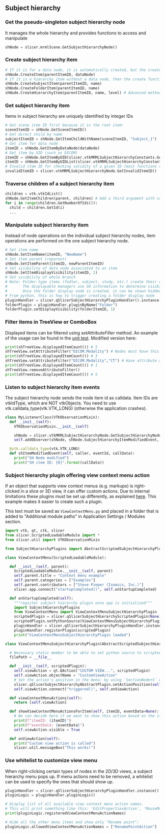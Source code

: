 ## Subject hierarchy

### Get the pseudo-singleton subject hierarchy node

It manages the whole hierarchy and provides functions to access and manipulate

```python
shNode = slicer.mrmlScene.GetSubjectHierarchyNode()
```

### Create subject hierarchy item

```python
# If it is for a data node, it is automatically created, but the create function can be used to set parent:
shNode.CreateItem(parentItemID, dataNode)
# If it is a hierarchy item without a data node, then the create function must be used:
shNode.CreateSubjectItem(parentItemID, name)
shNode.CreateFolderItem(parentItemID, name)
shNode.CreateHierarchyItem(parentItemID, name, level) # Advanced method to set level attribute manually (usually subject, study, or folder, but it can be a virtual branch for example)
```

### Get subject hierarchy item

Items in subject hierarchy are uniquely identified by integer IDs

```python
# Get scene item ID first because it is the root item:
sceneItemID = shNode.GetSceneItemID()
# Get direct child by name
subjectItemID = shNode.GetItemChildWithName(sceneItemID, "Subject_1")
# Get item for data node
itemID = shNode.GetItemByDataNode(dataNode)
# Get item by UID (such as DICOM)
itemID = shNode.GetItemByUID(slicer.vtkMRMLSubjectHierarchyConstants.GetDICOMUIDName(), seriesInstanceUid)
itemID = shNode.GetItemByUIDList(slicer.vtkMRMLSubjectHierarchyConstants.GetDICOMInstanceUIDName(), instanceUID)
# Invalid item ID for checking validity of a given ID (most functions return the invalid ID when item is not found)
invalidItemID = slicer.vtkMRMLSubjectHierarchyNode.GetInvalidItemID()
```

### Traverse children of a subject hierarchy item

```python
children = vtk.vtkIdList()
shNode.GetItemChildren(parent, children) # Add a third argument with value True for recursive query
for i in range(children.GetNumberOfIds()):
  child = children.GetId(i)
  ...
```

### Manipulate subject hierarchy item

Instead of node operations on the individual subject hierarchy nodes, item operations are performed on the one subject hierarchy node.

```python
# Set item name
shNode.SetItemName(itemID, "NewName")
# Set item parent (reparent)
shNode.SetItemParent(itemID, newParentItemID)
# Set visibility of data node associated to an item
shNode.SetItemDisplayVisibility(itemID, 1)
# Set visibility of whole branch
# Note: Folder-type items (fodler, subject, study, etc.) create their own display nodes when show/hiding from UI.
#       The displayable managers use SH information to determine visibility of an item, so no need to show/hide individual leaf nodes any more.
#       Once the folder display node is created, it can be shown hidden simply using shNode.SetItemDisplayVisibility
# From python, this is how to trigger creating a folder display node
pluginHandler = slicer.qSlicerSubjectHierarchyPluginHandler().instance()
folderPlugin = pluginHandler.pluginByName("Folder")
folderPlugin.setDisplayVisibility(folderItemID, 1)
```

### Filter items in TreeView or ComboBox

Displayed items can be filtered using *setAttributeFilter* method. An example of the usage can be found in the [unit test](https://github.com/Slicer/Slicer/blob/e66e3b08e35384526528e6ae678e9ec9f079f286/Applications/SlicerApp/Testing/Python/SubjectHierarchyGenericSelfTest.py#L352-L360). Modified version here:

```python
print(shTreeView.displayedItemCount()) # 5
shTreeView.setAttributeFilter("DICOM.Modality") # Nodes must have this attribute
print(shTreeView.displayedItemCount()) # 3
shTreeView.setAttributeFilter("DICOM.Modality","CT") # Have attribute and equal ``CT``
print(shTreeView.displayedItemCount()) # 1
shTreeView.removeAttributeFilter()
print(shTreeView.displayedItemCount()) # 5
```

### Listen to subject hierarchy item events

The subject hierarchy node sends the node item id as calldata. Item IDs are vtkIdType, which are NOT vtkObjects. You need to use vtk.calldata_type(vtk.VTK_LONG) (otherwise the application crashes).

```python
class MyListenerClass(VTKObservationMixin):
  def __init__(self):
    VTKObservationMixin.__init__(self)

    shNode = slicer.vtkMRMLSubjectHierarchyNode.GetSubjectHierarchyNode(slicer.mrmlScene)
    self.addObserver(shNode, shNode.SubjectHierarchyItemModifiedEvent, self.shItemModifiedEvent)

  @vtk.calldata_type(vtk.VTK_LONG)
  def shItemModifiedEvent(self, caller, eventId, callData):
    print("SH Node modified")
    print("SH item ID: {0}".format(callData))
```

### Subject hierarchy plugin offering view context menu action

If an object that supports view context menus (e.g. markups) is right-clicked in a slice or 3D view, it can offer custom actions. Due to internal limitations these plugins must be set up differently, as explained [here](https://github.com/Slicer/Slicer/blob/master/Modules/Loadable/Annotations/SubjectHierarchyPlugins/AnnotationsSubjectHierarchyPlugin.py#L96-L107). This example makes it easier to create such a plugin.

This text must be saved as `ViewContextMenu.py` and placed in a folder that is added to "Additional module paths" in Application Settings / Modules section.

```python
import vtk, qt, ctk, slicer
from slicer.ScriptedLoadableModule import *
from slicer.util import VTKObservationMixin

from SubjectHierarchyPlugins import AbstractScriptedSubjectHierarchyPlugin

class ViewContextMenu(ScriptedLoadableModule):

  def __init__(self, parent):
    ScriptedLoadableModule.__init__(self, parent)
    self.parent.title = "Context menu example"
    self.parent.categories = ["Examples"]
    self.parent.contributors = ["Steve Pieper (Isomics, Inc.)"]
    slicer.app.connect("startupCompleted()", self.onStartupCompleted)

  def onStartupCompleted(self):
    """register subject hierarchy plugin once app is initialized"""
    import SubjectHierarchyPlugins
    from ViewContextMenu import ViewContextMenuSubjectHierarchyPlugin
    scriptedPlugin = slicer.qSlicerSubjectHierarchyScriptedPlugin(None)
    scriptedPlugin.setPythonSource(ViewContextMenuSubjectHierarchyPlugin.filePath)
    pluginHandler = slicer.qSlicerSubjectHierarchyPluginHandler.instance()
    pluginHandler.registerPlugin(scriptedPlugin)
    print("ViewContextMenuSubjectHierarchyPlugin loaded")

class ViewContextMenuSubjectHierarchyPlugin(AbstractScriptedSubjectHierarchyPlugin):

  # Necessary static member to be able to set python source to scripted subject hierarchy plugin
  filePath = __file__

  def __init__(self, scriptedPlugin):
    self.viewAction = qt.QAction("CUSTOM VIEW...", scriptedPlugin)
    self.viewAction.objectName = "CustomViewAction"
    # Set the action's position in the menu: by using `SectionNode+5` we place the action in a new section, after "node actions" section.
    slicer.qSlicerSubjectHierarchyAbstractPlugin.setActionPosition(self.viewAction, slicer.qSlicerSubjectHierarchyAbstractPlugin.SectionNode+5)
    self.viewAction.connect("triggered()", self.onViewAction)

  def viewContextMenuActions(self):
    return [self.viewAction]

  def showViewContextMenuActionsForItem(self, itemID, eventData=None):
    # We can decide here if we want to show this action based on the itemID or eventData (ViewNodeID, ...).
    print(f"itemID: {itemID}")
    print(f"eventData: {eventData}")
    self.viewAction.visible = True

  def onViewAction(self):
    print("Custom view action is called")
    slicer.util.messageBox("This works!")
```

### Use whitelist to customize view menu

When right-clicking certain types of nodes in the 2D/3D views, a subject hierarchy menu pops up. If menu actions need to be removed, a whitelist can be used to specify the ones that should show up.

```python
pluginHandler = slicer.qSlicerSubjectHierarchyPluginHandler.instance()
pluginLogic = pluginHandler.pluginLogic()

# Display list of all available view context menu action names.
# This will print something like this: 'EditPropertiesAction', 'MouseModeViewTransformAction', 'MouseModeAdjustWindowLevelAction', 'MouseModePlaceAction', ...).
print(pluginLogic.registeredViewContextMenuActionNames)

# Hide all the other menu items and show only "Rename point":
pluginLogic.allowedViewContextMenuActionNames = ["RenamePointAction"]
```
